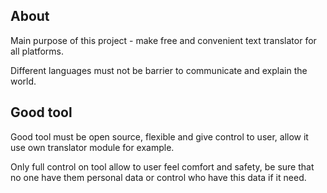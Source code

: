## About

Main purpose of this project - make free and convenient text translator for all platforms.

Different languages must not be barrier to communicate and explain the world.

## Good tool

Good tool must be open source, flexible and give control to user, allow it use own translator module for example.

Only full control on tool allow to user feel comfort and safety, be sure that no one have them personal data or control who have this data if it need.
